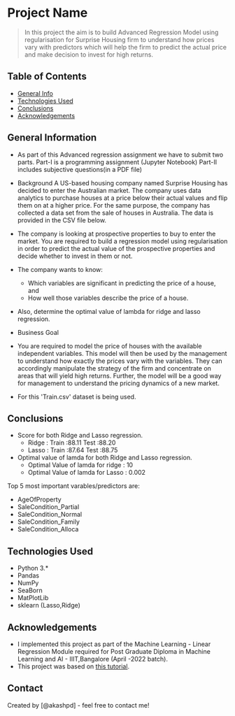 # Project Name
> In this project the aim is to build Advanced Regression Model using regularisation for Surprise Housing firm to understand how prices vary with predictors which will help the firm to predict the actual price and make decision to invest for high returns.


## Table of Contents
* [General Info](#general-information)
* [Technologies Used](#technologies-used)
* [Conclusions](#conclusions)
* [Acknowledgements](#acknowledgements)

<!-- You can include any other section that is pertinent to your problem -->

## General Information
- As part of this Advanced regression assignment we have to submit two parts. 
Part-I is a programming assignment (Jupyter Notebook) 
Part-II includes subjective questions(in a PDF file)

- Background
A US-based housing company named Surprise Housing has decided to enter the Australian market. The company uses data analytics to purchase 	houses at a price below their actual values and flip them on at a higher price. For the same purpose, the company has collected a data 	set from the sale of houses in Australia. The data is provided in the CSV file below.
	
- The company is looking at prospective properties to buy to enter the market. You are required to build a regression model using 	regularisation in order to predict the actual value of the prospective properties and decide whether to invest in them or not.

- The company wants to know:
	- Which variables are significant in predicting the price of a house, and
	- How well those variables describe the price of a house.

- Also, determine the optimal value of lambda for ridge and lasso regression.

- Business Goal 

- You are required to model the price of houses with the available independent variables. This model will then be used by the management to 	understand how exactly the prices vary with the variables. They can accordingly manipulate the strategy of the firm and concentrate on 	areas that will yield high returns. Further, the model will be a good way for management to understand the pricing dynamics of a new 	market.

- For this 'Train.csv' dataset is being used.

<!-- You don't have to answer all the questions - just the ones relevant to your project. -->

## Conclusions
- Score for both Ridge and Lasso regression.
	- Ridge : Train :88.11 Test :88.20
	- Lasso : Train :87.64 Test :88.75
- Optimal value of lamda for both Ridge and Lasso regression.
	- Optimal Value of lamda for ridge : 10
	- Optimal Value of lamda for Lasso : 0.002

Top 5 most important varables/predictors are:
- AgeOfProperty
- SaleCondition_Partial
- SaleCondition_Normal
- SaleCondition_Family
- SaleCondition_Alloca

<!-- You don't have to answer all the questions - just the ones relevant to your project. -->


## Technologies Used
- Python 3.*
- Pandas
- NumPy
- SeaBorn
- MatPlotLib
- sklearn (Lasso,Ridge)

<!-- As the libraries versions keep on changing, it is recommended to mention the version of library used in this project -->

## Acknowledgements
- I implemented this project as part of the Machine Learning - Linear Regression Module required for Post Graduate Diploma in Machine Learning and AI - IIIT,Bangalore (April -2022 batch).
- This project was based on [this tutorial](https://learn.upgrad.com/course/2880).


## Contact
Created by [@akashpd] - feel free to contact me!


<!-- Optional -->
<!-- ## License -->
<!-- This project is open source and available under the [... License](). -->

<!-- You don't have to include all sections - just the one's relevant to your project -->

